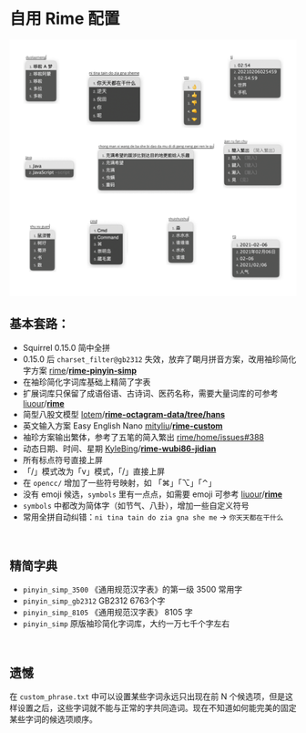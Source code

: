 # 自用 Rime 配置

![demo](./demo.jpg)



## 基本套路：

-   Squirrel 0.15.0 简中全拼
-   0.15.0 后  `charset_filter@gb2312` 失效，放弃了朙月拼音方案，改用袖珍简化字方案 [rime](https://github.com/rime)/**[rime-pinyin-simp](https://github.com/rime/rime-pinyin-simp)**
-   在袖珍简化字词库基础上精简了字表
-   扩展词库只保留了成语俗语、古诗词、医药名称，需要大量词库的可参考  [liuour](https://github.com/liuour)/**[rime](https://github.com/liuour/rime)**
-   简型八股文模型 [lotem](https://github.com/lotem)/**[rime-octagram-data/tree/hans](https://github.com/lotem/rime-octagram-data/tree/hans)**
-   英文输入方案 Easy English Nano [mityliu](https://github.com/mityliu)/**[rime-custom](https://github.com/mityliu/rime-custom)**
-   袖珍方案输出繁体，参考了五笔的简入繁出 [rime/home/issues#388](https://github.com/rime/home/issues/388#issuecomment-504572224) 
-   动态日期、时间、星期 [KyleBing](https://github.com/KyleBing)/**[rime-wubi86-jidian](https://github.com/KyleBing/rime-wubi86-jidian)**
-   所有标点符号直接上屏
-   「/」模式改为「v」模式，「/」直接上屏
-   在 `opencc/` 增加了一些符号映射，如 「⌘」「⌥」「⌃」
-   没有 emoji 候选，`symbols` 里有一点点，如需要 emoji 可参考  [liuour](https://github.com/liuour)/**[rime](https://github.com/liuour/rime)**
-   `symbols` 中都改为简体字（如节气、八卦），增加一些自定义符号
-   常用全拼自动纠错：`ni tina tain do zia gna she me` → `你天天都在干什么`

<br>

## 精简字典

-   `pinyin_simp_3500` 《通用规范汉字表》的第一级 3500 常用字
-   `pinyin_simp_gb2312` GB2312 6763个字
-   `pinyin_simp_8105` 《通用规范汉字表》 8105 字
-   `pinyin_simp` 原版袖珍简化字词库，大约一万七千个字左右

<br>

## 遗憾

在 `custom_phrase.txt` 中可以设置某些字词永远只出现在前 N 个候选项，但是这样设置之后，这些字词就不能与正常的字共同造词。现在不知道如何能完美的固定某些字词的候选项顺序。

